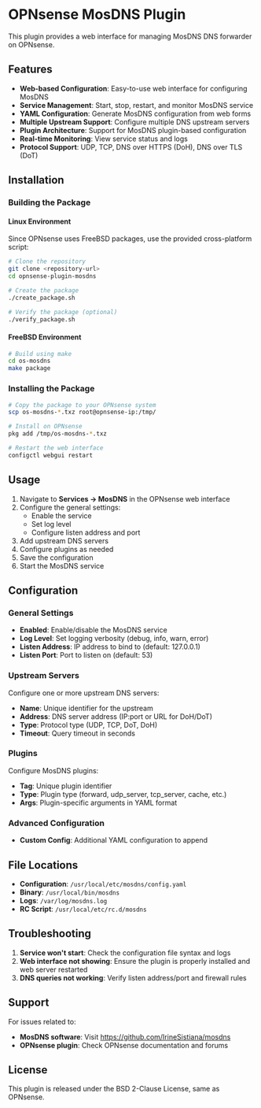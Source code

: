 # OPNsense MosDNS Plugin

This plugin provides a web interface for managing MosDNS DNS forwarder on OPNsense.

## Features

- **Web-based Configuration**: Easy-to-use web interface for configuring MosDNS
- **Service Management**: Start, stop, restart, and monitor MosDNS service
- **YAML Configuration**: Generate MosDNS configuration from web forms
- **Multiple Upstream Support**: Configure multiple DNS upstream servers
- **Plugin Architecture**: Support for MosDNS plugin-based configuration
- **Real-time Monitoring**: View service status and logs
- **Protocol Support**: UDP, TCP, DNS over HTTPS (DoH), DNS over TLS (DoT)

## Installation

### Building the Package

#### Linux Environment
Since OPNsense uses FreeBSD packages, use the provided cross-platform script:

```bash
# Clone the repository
git clone <repository-url>
cd opnsense-plugin-mosdns

# Create the package
./create_package.sh

# Verify the package (optional)
./verify_package.sh
```

#### FreeBSD Environment
```bash
# Build using make
cd os-mosdns
make package
```

### Installing the Package

```bash
# Copy the package to your OPNsense system
scp os-mosdns-*.txz root@opnsense-ip:/tmp/

# Install on OPNsense
pkg add /tmp/os-mosdns-*.txz

# Restart the web interface
configctl webgui restart
```

## Usage

1. Navigate to **Services → MosDNS** in the OPNsense web interface
2. Configure the general settings:
   - Enable the service
   - Set log level
   - Configure listen address and port
3. Add upstream DNS servers
4. Configure plugins as needed
5. Save the configuration
6. Start the MosDNS service

## Configuration

### General Settings
- **Enabled**: Enable/disable the MosDNS service
- **Log Level**: Set logging verbosity (debug, info, warn, error)
- **Listen Address**: IP address to bind to (default: 127.0.0.1)
- **Listen Port**: Port to listen on (default: 53)

### Upstream Servers
Configure one or more upstream DNS servers:
- **Name**: Unique identifier for the upstream
- **Address**: DNS server address (IP:port or URL for DoH/DoT)
- **Type**: Protocol type (UDP, TCP, DoT, DoH)
- **Timeout**: Query timeout in seconds

### Plugins
Configure MosDNS plugins:
- **Tag**: Unique plugin identifier
- **Type**: Plugin type (forward, udp_server, tcp_server, cache, etc.)
- **Args**: Plugin-specific arguments in YAML format

### Advanced Configuration
- **Custom Config**: Additional YAML configuration to append

## File Locations

- **Configuration**: `/usr/local/etc/mosdns/config.yaml`
- **Binary**: `/usr/local/bin/mosdns`
- **Logs**: `/var/log/mosdns.log`
- **RC Script**: `/usr/local/etc/rc.d/mosdns`

## Troubleshooting

1. **Service won't start**: Check the configuration file syntax and logs
2. **Web interface not showing**: Ensure the plugin is properly installed and web server restarted
3. **DNS queries not working**: Verify listen address/port and firewall rules

## Support

For issues related to:
- **MosDNS software**: Visit https://github.com/IrineSistiana/mosdns
- **OPNsense plugin**: Check OPNsense documentation and forums

## License

This plugin is released under the BSD 2-Clause License, same as OPNsense.